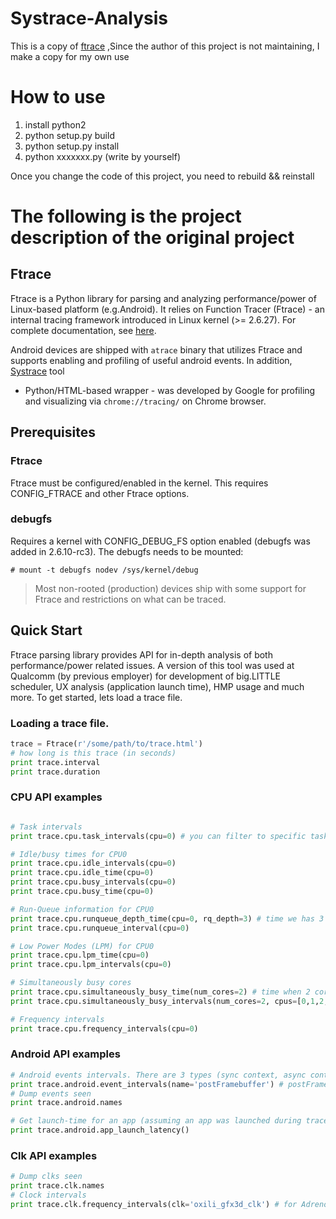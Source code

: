 # Systrace-Analysis
This is a copy of [ftrace](https://github.com/corakwue/ftrace) ,Since the author of this project is not maintaining, I make a copy for my own use

# How to use

1. install python2
2. python setup.py build
3. python setup.py install
3. python xxxxxxx.py (write by yourself)

Once you change the code of this project, you need to rebuild && reinstall

# The following is the project description of the original project
## Ftrace

Ftrace is a Python library for parsing and analyzing performance/power of Linux-based platform (e.g.Android).
It relies on Function Tracer (Ftrace) - an internal tracing framework introduced in Linux kernel (>= 2.6.27).
For complete documentation, see [here](http://elinux.org/Ftrace).

Android devices are shipped with ```atrace``` binary that utilizes Ftrace and supports enabling and profiling 
of useful android events. In addition, [Systrace](developer.android.com/tools/help/systrace.html) tool 
- Python/HTML-based wrapper - was developed by Google for profiling and visualizing via ```chrome://tracing/``` on Chrome browser.

## Prerequisites

### Ftrace
Ftrace must be configured/enabled in the kernel. This requires CONFIG_FTRACE and other Ftrace options.

### debugfs
Requires a kernel with CONFIG_DEBUG_FS option enabled (debugfs was added in 2.6.10-rc3). 
The debugfs needs to be mounted:

```
# mount -t debugfs nodev /sys/kernel/debug
```
> Most non-rooted (production) devices ship with some support for Ftrace and restrictions on what can be traced.

## Quick Start

Ftrace parsing library provides API for in-depth analysis of both performance/power related issues.
A version of this tool was used at Qualcomm (by previous employer) for development of big.LITTLE scheduler,
UX analysis (application launch time), HMP usage and much more. To get started, lets load a trace file.

### Loading a trace file.
```python
trace = Ftrace(r'/some/path/to/trace.html')
# how long is this trace (in seconds)
print trace.interval
print trace.duration
```

### CPU API examples
```python

# Task intervals
print trace.cpu.task_intervals(cpu=0) # you can filter to specific task with task argument

# Idle/busy times for CPU0
print trace.cpu.idle_intervals(cpu=0)
print trace.cpu.idle_time(cpu=0)
print trace.cpu.busy_intervals(cpu=0)
print trace.cpu.busy_time(cpu=0)

# Run-Queue information for CPU0
print trace.cpu.runqueue_depth_time(cpu=0, rq_depth=3) # time we has 3 things runnable in queue
print trace.cpu.runqueue_interval(cpu=0)

# Low Power Modes (LPM) for CPU0
print trace.cpu.lpm_time(cpu=0)
print trace.cpu.lpm_intervals(cpu=0)

# Simultaneously busy cores
print trace.cpu.simultaneously_busy_time(num_cores=2) # time when 2 cores were busy
print trace.cpu.simultaneously_busy_intervals(num_cores=2, cpus=[0,1,2,3]) # when 2 or more cpus in list were busy

# Frequency intervals
print trace.cpu.frequency_intervals(cpu=0)
```

### Android API examples
```python
# Android events intervals. There are 3 types (sync context, async context and counters)
print trace.android.event_intervals(name='postFramebuffer') # postFramebuffer events only.
# Dump events seen
print trace.android.names

# Get launch-time for an app (assuming an app was launched during trace)
print trace.android.app_launch_latency()
```

### Clk API examples
```python
# Dump clks seen
print trace.clk.names
# Clock intervals
print trace.clk.frequency_intervals(clk='oxili_gfx3d_clk') # for Adreno GPU on Qualcomm Snapdragon
```
